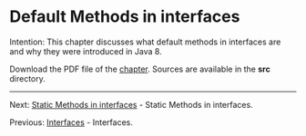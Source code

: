 # Default Methods in interfaces

Intention: This chapter discusses what default methods in interfaces are and why they were introduced in Java 8.

Download the PDF file of the [chapter](chapter_25.pdf). Sources are available in the <b>src</b> directory. 

<hr>

Next: [Static Methods in interfaces](chapter_26.md "Static Methods in interfaces") -
Static Methods in interfaces.

Previous: [Interfaces](chapter_24.md "Interfaces") - Interfaces.